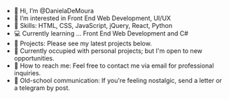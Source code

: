 - 🥥 Hi, I’m @DanielaDeMoura
- 🐻 I’m interested in Front End Web Development, UI/UX
- 🦓 Skills: HTML, CSS, JavaScript, jQuery, React, Python
- 💻 Currently learning ... Front End Web Development and C#
- 🧋 Projects: Please see my latest projects below.
- 💼 Currently occupied with personal projects; but I'm open to new opportunities.
- 💬 How to reach me: Feel free to contact me via email for professional inquiries.
- 📜 Old-school communication: If you're feeling nostalgic, send a letter or a telegram by post.


<!---
DanielaDeMoura/DanielaDeMoura is a ✨ special ✨ repository because its `README.md` (this file) appears on your GitHub profile.
You can click the Preview link to take a look at your changes.
--->
